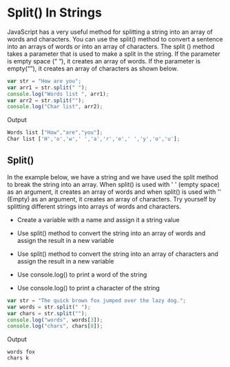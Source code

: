 # Split() In Strings

JavaScript has a very useful method for splitting a string into an array of words and characters. You can use the split() method to convert a sentence into an arrays of words or into an array of characters. The split () method takes a parameter that is used to make a split in the string. If the parameter is empty space (“ “), it creates an array of words. If the parameter is empty(“”), it creates an array of characters as shown below.

```js
var str = "How are you";
var arr1 = str.split(" ");
console.log("Words list ", arr1);
var arr2 = str.split("");
console.log("Char list", arr2);
```

Output

```js
Words list ["How","are","you"];
Char list ['H','o','w',' ','a','r','e',' ','y','o','u'];
```

## Split()

In the example below, we have a string and we have used the split method to break the string into an array. When split() is used with ' ' (empty space) as an argument, it creates an array of words and when split() is used with '' (Empty) as an argument, it creates an array of characters. Try yourself by splitting different strings into arrays of words and characters.

- Create a variable with a name and assign it a string value

- Use split() method to convert the string into an array of words and assign the result in a new variable

- Use split() method to convert the string into an array of characters and assign the result in a new variable

- Use console.log() to print a word of the string

- Use console.log() to print a character of the string

```js
var str = "The quick brown fox jumped over the lazy dog.";
var words = str.split(" ");
var chars = str.split("");
console.log("words", words[3]);
console.log("chars", chars[8]);
```

Output

```
words fox
chars k
```